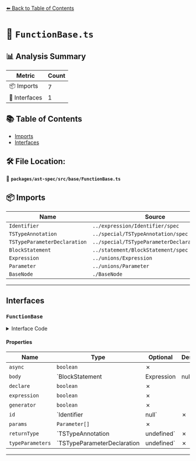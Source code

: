 [⬅️ Back to Table of Contents](../../../../index.md)

# 📄 `FunctionBase.ts`

## 📊 Analysis Summary

| Metric | Count |
|--------|-------|
| 📦 Imports | 7 |
| 📐 Interfaces | 1 |

## 📚 Table of Contents

- [Imports](#imports)
- [Interfaces](#interfaces)

## 🛠️ File Location:
📂 **`packages/ast-spec/src/base/FunctionBase.ts`**

## 📦 Imports

| Name | Source |
|------|--------|
| `Identifier` | `../expression/Identifier/spec` |
| `TSTypeAnnotation` | `../special/TSTypeAnnotation/spec` |
| `TSTypeParameterDeclaration` | `../special/TSTypeParameterDeclaration/spec` |
| `BlockStatement` | `../statement/BlockStatement/spec` |
| `Expression` | `../unions/Expression` |
| `Parameter` | `../unions/Parameter` |
| `BaseNode` | `./BaseNode` |


---

## Interfaces

### `FunctionBase`

<details><summary>Interface Code</summary>

```ts
export interface FunctionBase extends BaseNode {
  /**
   * Whether the function is async:
   * ```
   * async function foo() {}
   * const x = async function () {}
   * const x = async () => {}
   * ```
   */
  async: boolean;
  /**
   * The body of the function.
   * - For an `ArrowFunctionExpression` this may be an `Expression` or `BlockStatement`.
   * - For a `FunctionDeclaration` or `FunctionExpression` this is always a `BlockStatement`.
   * - For a `TSDeclareFunction` this is always `undefined`.
   * - For a `TSEmptyBodyFunctionExpression` this is always `null`.
   */
  body: BlockStatement | Expression | null | undefined;
  /**
   * This is only `true` if and only if the node is a `TSDeclareFunction` and it has `declare`:
   * ```
   * declare function foo() {}
   * ```
   */
  declare: boolean;
  /**
   * This is only ever `true` if and only the node is an `ArrowFunctionExpression` and the body
   * is an expression:
   * ```
   * (() => 1)
   * ```
   */
  expression: boolean;
  /**
   * Whether the function is a generator function:
   * ```
   * function *foo() {}
   * const x = function *() {}
   * ```
   * This is always `false` for arrow functions as they cannot be generators.
   */
  generator: boolean;
  /**
   * The function's name.
   * - For an `ArrowFunctionExpression` this is always `null`.
   * - For a `FunctionExpression` this may be `null` if the name is omitted.
   * - For a `FunctionDeclaration` or `TSDeclareFunction` this may be `null` if
   *   and only if the parent is an `ExportDefaultDeclaration`.
   */
  id: Identifier | null;
  /**
   * The list of parameters declared for the function.
   */
  params: Parameter[];
  /**
   * The return type annotation for the function.
   */
  returnType: TSTypeAnnotation | undefined;
  /**
   * The generic type parameter declaration for the function.
   */
  typeParameters: TSTypeParameterDeclaration | undefined;
}
```
</details>

#### Properties

| Name | Type | Optional | Description |
|------|------|----------|-------------|
| `async` | `boolean` | ✗ |  |
| `body` | `BlockStatement | Expression | null | undefined` | ✗ |  |
| `declare` | `boolean` | ✗ |  |
| `expression` | `boolean` | ✗ |  |
| `generator` | `boolean` | ✗ |  |
| `id` | `Identifier | null` | ✗ |  |
| `params` | `Parameter[]` | ✗ |  |
| `returnType` | `TSTypeAnnotation | undefined` | ✗ |  |
| `typeParameters` | `TSTypeParameterDeclaration | undefined` | ✗ |  |


---